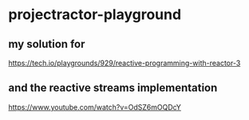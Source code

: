# projectractor-playground

## my solution for 

https://tech.io/playgrounds/929/reactive-programming-with-reactor-3

## and the reactive streams implementation 

https://www.youtube.com/watch?v=OdSZ6mOQDcY

